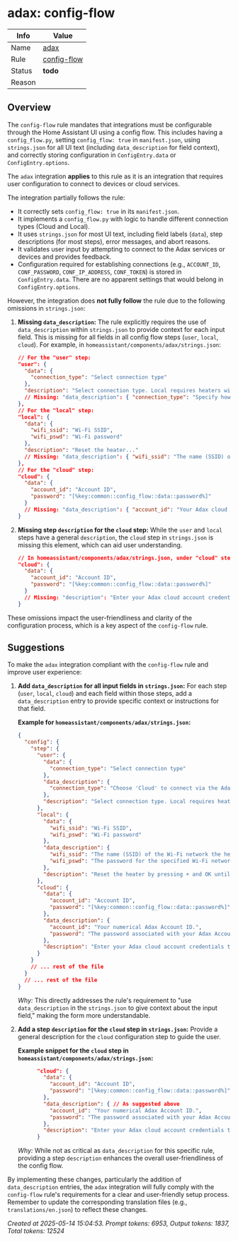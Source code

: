 # adax: config-flow

| Info   | Value                                                                    |
|--------|--------------------------------------------------------------------------|
| Name   | [adax](https://www.home-assistant.io/integrations/adax/) |
| Rule   | [config-flow](https://developers.home-assistant.io/docs/core/integration-quality-scale/rules/config-flow)                                                     |
| Status | **todo**                                                                 |
| Reason |                                                                          |

## Overview

The `config-flow` rule mandates that integrations must be configurable through the Home Assistant UI using a config flow. This includes having a `config_flow.py`, setting `config_flow: true` in `manifest.json`, using `strings.json` for all UI text (including `data_description` for field context), and correctly storing configuration in `ConfigEntry.data` or `ConfigEntry.options`.

The `adax` integration **applies** to this rule as it is an integration that requires user configuration to connect to devices or cloud services.

The integration partially follows the rule:
*   It correctly sets `config_flow: true` in its `manifest.json`.
*   It implements a `config_flow.py` with logic to handle different connection types (Cloud and Local).
*   It uses `strings.json` for most UI text, including field labels (`data`), step descriptions (for most steps), error messages, and abort reasons.
*   It validates user input by attempting to connect to the Adax services or devices and provides feedback.
*   Configuration required for establishing connections (e.g., `ACCOUNT_ID`, `CONF_PASSWORD`, `CONF_IP_ADDRESS`, `CONF_TOKEN`) is stored in `ConfigEntry.data`. There are no apparent settings that would belong in `ConfigEntry.options`.

However, the integration does **not fully follow** the rule due to the following omissions in `strings.json`:
1.  **Missing `data_description`:** The rule explicitly requires the use of `data_description` within `strings.json` to provide context for each input field. This is missing for all fields in all config flow steps (`user`, `local`, `cloud`).
    For example, in `homeassistant/components/adax/strings.json`:
    ```json
    // For the "user" step:
    "user": {
      "data": {
        "connection_type": "Select connection type"
      },
      "description": "Select connection type. Local requires heaters with Bluetooth"
      // Missing: "data_description": { "connection_type": "Specify how to connect to your Adax heaters." }
    },
    // For the "local" step:
    "local": {
      "data": {
        "wifi_ssid": "Wi-Fi SSID",
        "wifi_pswd": "Wi-Fi password"
      },
      "description": "Reset the heater..."
      // Missing: "data_description": { "wifi_ssid": "The name (SSID) of your Wi-Fi network.", "wifi_pswd": "The password for your Wi-Fi network." }
    },
    // For the "cloud" step:
    "cloud": {
      "data": {
        "account_id": "Account ID",
        "password": "[%key:common::config_flow::data::password%]"
      }
      // Missing: "data_description": { "account_id": "Your Adax cloud account identifier.", "password": "The password for your Adax cloud account." }
    }
    ```

2.  **Missing step `description` for the `cloud` step:** While the `user` and `local` steps have a general `description`, the `cloud` step in `strings.json` is missing this element, which can aid user understanding.
    ```json
    // In homeassistant/components/adax/strings.json, under "cloud" step:
    "cloud": {
      "data": {
        "account_id": "Account ID",
        "password": "[%key:common::config_flow::data::password%]"
      }
      // Missing: "description": "Enter your Adax cloud account credentials."
    }
    ```

These omissions impact the user-friendliness and clarity of the configuration process, which is a key aspect of the `config-flow` rule.

## Suggestions

To make the `adax` integration compliant with the `config-flow` rule and improve user experience:

1.  **Add `data_description` for all input fields in `strings.json`:**
    For each step (`user`, `local`, `cloud`) and each field within those steps, add a `data_description` entry to provide specific context or instructions for that field.

    **Example for `homeassistant/components/adax/strings.json`:**
    ```json
    {
      "config": {
        "step": {
          "user": {
            "data": {
              "connection_type": "Select connection type"
            },
            "data_description": {
              "connection_type": "Choose 'Cloud' to connect via the Adax cloud service, or 'Local' for a direct connection to heaters (requires Bluetooth for initial local setup)."
            },
            "description": "Select connection type. Local requires heaters with Bluetooth"
          },
          "local": {
            "data": {
              "wifi_ssid": "Wi-Fi SSID",
              "wifi_pswd": "Wi-Fi password"
            },
            "data_description": {
              "wifi_ssid": "The name (SSID) of the Wi-Fi network the heater should connect to.",
              "wifi_pswd": "The password for the specified Wi-Fi network."
            },
            "description": "Reset the heater by pressing + and OK until display shows 'Reset'. Then press and hold OK button on the heater until the blue LED starts blinking before pressing Submit. Configuring heater might take some minutes."
          },
          "cloud": {
            "data": {
              "account_id": "Account ID",
              "password": "[%key:common::config_flow::data::password%]"
            },
            "data_description": {
              "account_id": "Your numerical Adax Account ID.",
              "password": "The password associated with your Adax Account ID."
            },
            "description": "Enter your Adax cloud account credentials to connect your heaters." // Also add this step description
          }
        }
        // ... rest of the file
      }
      // ... rest of the file
    }
    ```
    *Why:* This directly addresses the rule's requirement to "use `data_description` in the `strings.json` to give context about the input field," making the form more understandable.

2.  **Add a step `description` for the `cloud` step in `strings.json`:**
    Provide a general description for the `cloud` configuration step to guide the user.

    **Example snippet for the `cloud` step in `homeassistant/components/adax/strings.json`:**
    ```json
          "cloud": {
            "data": {
              "account_id": "Account ID",
              "password": "[%key:common::config_flow::data::password%]"
            },
            "data_description": { // As suggested above
              "account_id": "Your numerical Adax Account ID.",
              "password": "The password associated with your Adax Account ID."
            },
            "description": "Enter your Adax cloud account credentials to connect your heaters." // Add this line
          }
    ```
    *Why:* While not as critical as `data_description` for this specific rule, providing a step `description` enhances the overall user-friendliness of the config flow.

By implementing these changes, particularly the addition of `data_description` entries, the `adax` integration will fully comply with the `config-flow` rule's requirements for a clear and user-friendly setup process. Remember to update the corresponding translation files (e.g., `translations/en.json`) to reflect these changes.

_Created at 2025-05-14 15:04:53. Prompt tokens: 6953, Output tokens: 1837, Total tokens: 12524_
